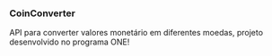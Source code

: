 ### CoinConverter
API para converter valores monetário em diferentes moedas, projeto desenvolvido no programa ONE!
